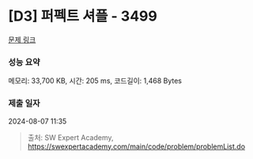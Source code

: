 # [D3] 퍼펙트 셔플 - 3499 

[문제 링크](https://swexpertacademy.com/main/code/problem/problemDetail.do?contestProbId=AWGsRbk6AQIDFAVW) 

### 성능 요약

메모리: 33,700 KB, 시간: 205 ms, 코드길이: 1,468 Bytes

### 제출 일자

2024-08-07 11:35



> 출처: SW Expert Academy, https://swexpertacademy.com/main/code/problem/problemList.do